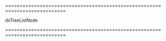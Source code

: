 <!--**
/*-------------------------------------------
    Auto-generated file. Do not modify.
-------------------------------------------

**-->
===========================================================================
<!--type-->dxTreeListNode<!--/type-->
===========================================================================

<!--shortDescription-->

<!--/shortDescription-->

<!--fullDescription-->

<!--/fullDescription-->